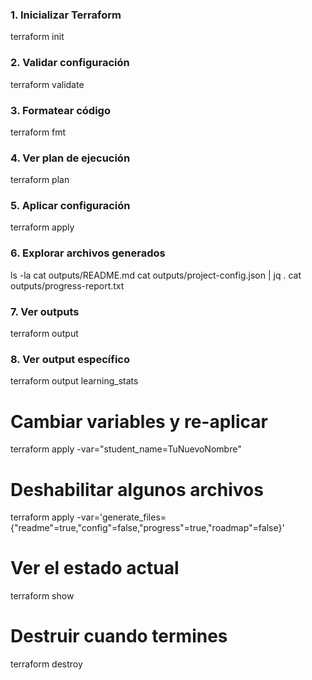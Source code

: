 ### 1. Inicializar Terraform

terraform init

### 2. Validar configuración

terraform validate

### 3. Formatear código

terraform fmt

### 4. Ver plan de ejecución

terraform plan

### 5. Aplicar configuración

terraform apply

### 6. Explorar archivos generados

ls -la
cat outputs/README.md
cat outputs/project-config.json | jq .
cat outputs/progress-report.txt

### 7. Ver outputs

terraform output

### 8. Ver output específico

terraform output learning_stats

# Cambiar variables y re-aplicar

terraform apply -var="student_name=TuNuevoNombre"

# Deshabilitar algunos archivos

terraform apply -var='generate_files={"readme"=true,"config"=false,"progress"=true,"roadmap"=false}'

# Ver el estado actual

terraform show

# Destruir cuando termines

terraform destroy
